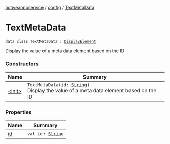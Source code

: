 [activeannoservice](../../index.md) / [config](../index.md) / [TextMetaData](./index.md)

# TextMetaData

`data class TextMetaData : `[`DisplayElement`](../-display-element.md)

Display the value of a meta data element based on the ID

### Constructors

| Name | Summary |
|---|---|
| [&lt;init&gt;](-init-.md) | `TextMetaData(id: `[`String`](https://kotlinlang.org/api/latest/jvm/stdlib/kotlin/-string/index.html)`)`<br>Display the value of a meta data element based on the ID |

### Properties

| Name | Summary |
|---|---|
| [id](id.md) | `val id: `[`String`](https://kotlinlang.org/api/latest/jvm/stdlib/kotlin/-string/index.html) |
